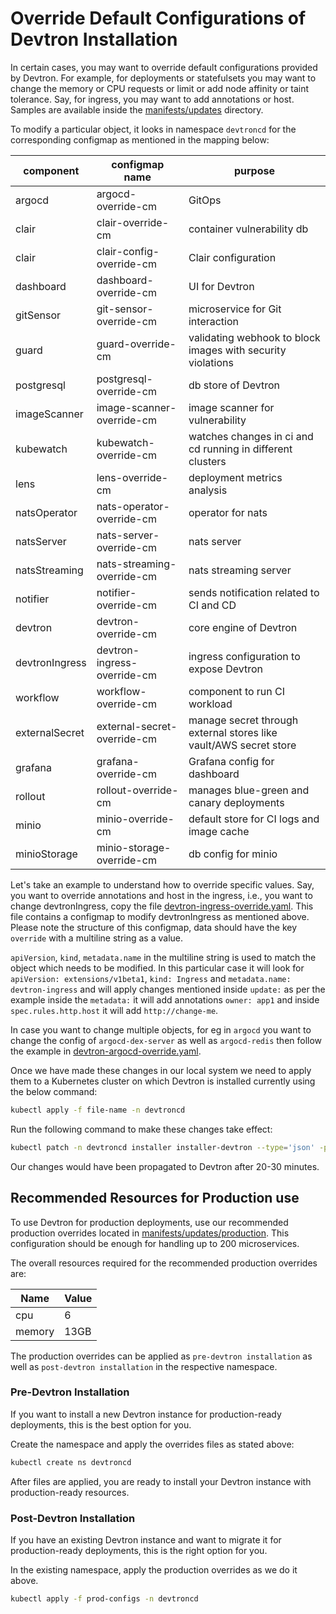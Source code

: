 # Override Default Configurations of Devtron Installation
 
In certain cases, you may want to override default configurations provided by Devtron. For example, for deployments or statefulsets you may want to change the memory or CPU requests or limit or add node affinity or taint tolerance. Say, for ingress, you may want to add annotations or host. Samples are available inside the [manifests/updates](https://github.com/devtron-labs/devtron/tree/main/manifests/updates) directory.
 
To modify a particular object, it looks in namespace `devtroncd` for the corresponding configmap as mentioned in the mapping below:
 
|component| configmap name| purpose|
|-|-|-|
|argocd| argocd-override-cm| GitOps |
|clair|clair-override-cm| container vulnerability db|
|clair| clair-config-override-cm| Clair configuration|
|dashboard| dashboard-override-cm| UI for Devtron|
|gitSensor| git-sensor-override-cm| microservice for Git interaction|
|guard| guard-override-cm| validating webhook to block images with security violations|
|postgresql| postgresql-override-cm| db store of Devtron|
|imageScanner| image-scanner-override-cm| image scanner for vulnerability|
|kubewatch| kubewatch-override-cm| watches changes in ci and cd running in different clusters|
|lens| lens-override-cm| deployment metrics analysis|
|natsOperator| nats-operator-override-cm| operator for nats|
|natsServer| nats-server-override-cm| nats server|
|natsStreaming| nats-streaming-override-cm| nats streaming server|
|notifier| notifier-override-cm| sends notification related to CI and CD |
|devtron| devtron-override-cm| core engine of Devtron|
|devtronIngress| devtron-ingress-override-cm| ingress configuration to expose Devtron|
|workflow| workflow-override-cm| component to run CI workload|
|externalSecret| external-secret-override-cm| manage secret through external stores like vault/AWS secret store|
|grafana| grafana-override-cm| Grafana config for dashboard|
|rollout| rollout-override-cm| manages blue-green and canary deployments|
|minio| minio-override-cm| default store for CI logs and image cache|
|minioStorage| minio-storage-override-cm| db config for minio|
 
Let's take an example to understand how to override specific values. Say, you want to override annotations and host in the ingress, i.e., you want to change devtronIngress, copy the file [devtron-ingress-override.yaml](https://github.com/devtron-labs/devtron/tree/main/manifests/updates/devtron-ingress-override.yaml). This file contains a configmap to modify devtronIngress as mentioned above. Please note the structure of this configmap, data should have the key `override` with a multiline string as a value.
 
`apiVersion`, `kind`, `metadata.name` in the multiline string is used to match the object which needs to be modified. In this particular case it will look for `apiVersion: extensions/v1beta1`, `kind: Ingress` and `metadata.name: devtron-ingress` and will apply changes mentioned inside `update:` as per the example inside the `metadata:` it will add annotations `owner: app1` and inside `spec.rules.http.host` it will add `http://change-me`.
 
In case you want to change multiple objects, for eg in `argocd` you want to change the config of `argocd-dex-server` as well as `argocd-redis` then follow the example in [devtron-argocd-override.yaml](https://github.com/devtron-labs/devtron/blob/main/manifests/updates/devtron-argocd-override.yaml).
 
Once we have made these changes in our local system we need to apply them to a Kubernetes cluster on which Devtron is installed currently using the below command:
 
```bash
kubectl apply -f file-name -n devtroncd
```

Run the following command to make these changes take effect:
 
```bash
kubectl patch -n devtroncd installer installer-devtron --type='json' -p='[{"op": "add", "path": "/spec/reSync", "value": true }]'
```

Our changes would have been propagated to Devtron after 20-30 minutes.
 
## Recommended Resources for Production use

To use Devtron for production deployments, use our recommended production overrides located in [manifests/updates/production](https://github.com/devtron-labs/devtron/tree/main/manifests/updates/production). This configuration should be enough for handling up to 200 microservices.
 
The overall resources required for the recommended production overrides are:
 
|Name| Value|
|-|-|
|cpu| 6|
|memory|13GB|
 
The production overrides can be applied as `pre-devtron installation` as well as `post-devtron installation` in the respective namespace.
 
### Pre-Devtron Installation

If you want to install a new Devtron instance for production-ready deployments, this is the best option for you.
 
Create the namespace and apply the overrides files as stated above:

```bash
kubectl create ns devtroncd
```
 
After files are applied, you are ready to install your Devtron instance with production-ready resources.
 
### Post-Devtron Installation

If you have an existing Devtron instance and want to migrate it for production-ready deployments, this is the right option for you.
 
In the existing namespace, apply the production overrides as we do it above.

```bash
kubectl apply -f prod-configs -n devtroncd
```
